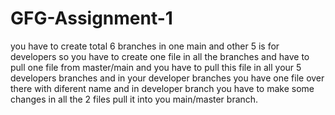 # GFG-Assignment-1
you have to create total 6 branches in one main and other 5 is for developers so you have to create one file in all the branches and have to pull one file from master/main and you have to pull this file in all your 5 developers branches and in your developer branches you have one file over there with diferent name and in developer branch you have to make some changes in all the 2 files pull it into you main/master branch.
